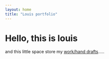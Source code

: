 ```yaml
---
layout: home
title: "Louis portfolio"
---
```


<h1 >Hello, this is louis</h1>

<div class="slogan">
  and this little space store my <a href="/works">work/hand drafts</a>.....
</div>
